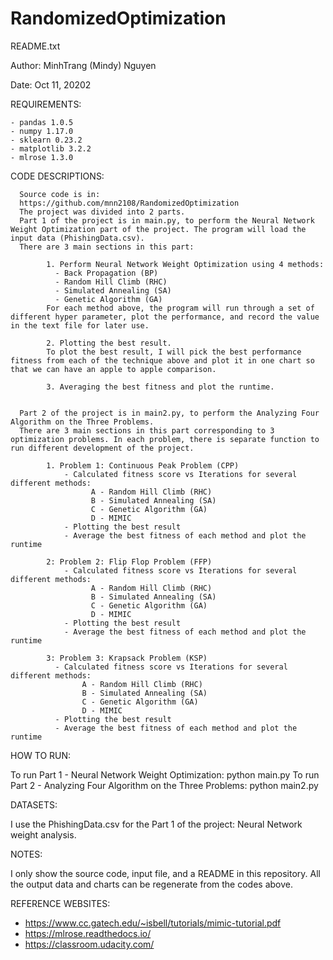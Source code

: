 # RandomizedOptimization

README.txt

Author: MinhTrang (Mindy) Nguyen

Date: Oct 11, 20202


REQUIREMENTS:

    - pandas 1.0.5
    - numpy 1.17.0
    - sklearn 0.23.2
    - matplotlib 3.2.2
    - mlrose 1.3.0



CODE DESCRIPTIONS:

      Source code is in:
      https://github.com/mnn2108/RandomizedOptimization
      The project was divided into 2 parts.
      Part 1 of the project is in main.py, to perform the Neural Network Weight Optimization part of the project. The program will load the input data (PhishingData.csv).
      There are 3 main sections in this part:

            1. Perform Neural Network Weight Optimization using 4 methods:
              - Back Propagation (BP)
              - Random Hill Climb (RHC)
              - Simulated Annealing (SA)
              - Genetic Algorithm (GA)
            For each method above, the program will run through a set of different hyper parameter, plot the performance, and record the value in the text file for later use.

            2. Plotting the best result.
            To plot the best result, I will pick the best performance fitness from each of the technique above and plot it in one chart so that we can have an apple to apple comparison.

            3. Averaging the best fitness and plot the runtime.


      Part 2 of the project is in main2.py, to perform the Analyzing Four Algorithm on the Three Problems.
      There are 3 main sections in this part corresponding to 3 optimization problems. In each problem, there is separate function to run different development of the project.

            1. Problem 1: Continuous Peak Problem (CPP)
                - Calculated fitness score vs Iterations for several different methods:
                      A - Random Hill Climb (RHC)
                      B - Simulated Annealing (SA)
                      C - Genetic Algorithm (GA)
                      D - MIMIC
                - Plotting the best result
                - Average the best fitness of each method and plot the runtime

            2: Problem 2: Flip Flop Problem (FFP)
                - Calculated fitness score vs Iterations for several different methods:
                      A - Random Hill Climb (RHC)
                      B - Simulated Annealing (SA)
                      C - Genetic Algorithm (GA)
                      D - MIMIC
                - Plotting the best result
                - Average the best fitness of each method and plot the runtime

            3: Problem 3: Krapsack Problem (KSP)
              - Calculated fitness score vs Iterations for several different methods:
                    A - Random Hill Climb (RHC)
                    B - Simulated Annealing (SA)
                    C - Genetic Algorithm (GA)
                    D - MIMIC
              - Plotting the best result
              - Average the best fitness of each method and plot the runtime


HOW TO RUN:

To run Part 1 - Neural Network Weight Optimization: python main.py
To run Part 2 - Analyzing Four Algorithm on the Three Problems: python main2.py


DATASETS:

I use the PhishingData.csv for the Part 1 of the project: Neural Network weight analysis.


NOTES:

I only show the source code, input file, and a README in this repository.
All the output data and charts can be regenerate from the codes above.



REFERENCE WEBSITES:

-	https://www.cc.gatech.edu/~isbell/tutorials/mimic-tutorial.pdf
-	https://mlrose.readthedocs.io/
-	https://classroom.udacity.com/

